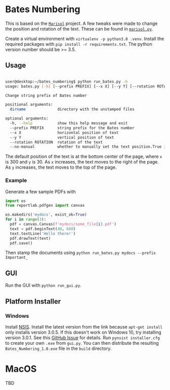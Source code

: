 # Bates Numbering

This is based on the [`Marisol`](https://github.com/wikkiewikkie/Marisol) project. A few tweaks were made to change the position and rotation of the text. These can be found in [`marisol.py`](https://github.com/dcjohnson24/Marisol/blob/feature/text_placement/marisol/marisol.py). 

Create a virtual environment with `virtualenv -p python3.8 .venv`. Install the required packages with `pip install -r requirements.txt`. The python version number should be >= 3.5.

## Usage
```bash

user@desktop:~/bates_numbering$ python run_bates.py -h
usage: bates.py [-h] [--prefix PREFIX] [--x X] [--y Y] [--rotation ROTATION] [--no-manual] dirname

Change string prefix of Bates number

positional arguments:
  dirname              directory with the unstamped files

optional arguments:
  -h, --help           show this help message and exit
  --prefix PREFIX      string prefix for the Bates number
  --x X                horizontal position of text
  --y Y                vertical position of text
  --rotation ROTATION  rotation of the text
  --no-manual          whether to manually set the text position.True if called, false otherwise
```

The default position of the text is at the bottom center of the page, where `x` is 300 and `y` is 30.
As `x` increases, the text moves to the right of the page. As `y` increases, the text moves to the top of the page.

### Example
Generate a few sample PDFs with 
```python
import os
from reportlab.pdfgen import canvas

os.makedirs('mydocs', exist_ok=True)
for i in range(3):
  pdf = canvas.Canvas(f'mydocs/some_file{i}.pdf')
  text = pdf.beginText(40, 680)
  text.textLine('Hello there!')
  pdf.drawText(text)
  pdf.save()
```

Then stamp the documents using `python run_bates.py mydocs --prefix Important_`

## GUI 
Run the GUI with `python run_gui.py`.

## Platform Installer

### Windows
Install [NSIS](https://nsis.sourceforge.io/Download). Install the latest version from the link because `apt-get install` only installs version 3.0.5. If this doesn't work on Windows 10, try installing version 3.0.1. See this [GitHub Issue](https://github.com/electron-userland/electron-builder/issues/2134) for details. Run `pynsist installer.cfg` to create your own `.exe` from `gui.py`. You can then distribute the resulting `Bates_Numbering_1.0.exe` file in the `build` directory.

# MacOS
TBD
